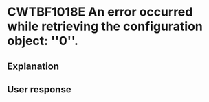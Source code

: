 # CWTBF1018E An error occurred while retrieving the configuration object: ''0''.

## Explanation

## User response